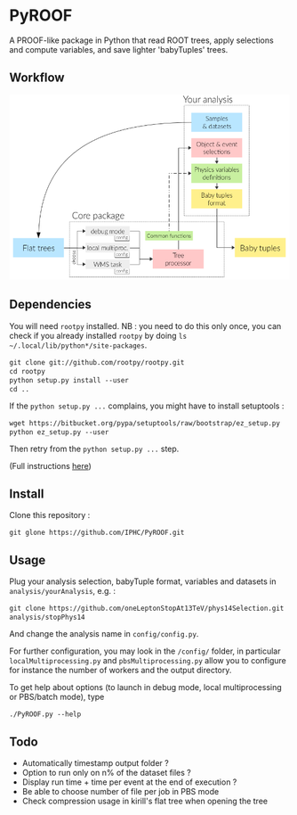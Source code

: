 PyROOF
======

A PROOF-like package in Python that read ROOT trees, apply selections and compute variables, and save lighter 'babyTuples' trees.

Workflow
--------

![Workflow sketch](./doc/workflow.png)

Dependencies
------------

You will need `rootpy` installed. NB : you need to do this only once, you can check if you already installed `rootpy` by doing `ls ~/.local/lib/python*/site-packages`.

```
git clone git://github.com/rootpy/rootpy.git
cd rootpy
python setup.py install --user
cd ..
```

If the `python setup.py ...` complains, you might have to install setuptools :

```
wget https://bitbucket.org/pypa/setuptools/raw/bootstrap/ez_setup.py
python ez_setup.py --user
```

Then retry from the `python setup.py ...` step.

(Full instructions [here](http://www.rootpy.org/install.html))

Install
-------

Clone this repository :

```
git glone https://github.com/IPHC/PyROOF.git
```

Usage
-----

Plug your analysis selection, babyTuple format, variables and datasets in `analysis/yourAnalysis`, e.g. :

```
git clone https://github.com/oneLeptonStopAt13TeV/phys14Selection.git analysis/stopPhys14
```

And change the analysis name in `config/config.py`.

For further configuration, you may look in the `/config/` folder, in particular `localMultiprocessing.py` and `pbsMultiprocessing.py` allow you to configure for instance the number of workers and the output directory.

To get help about options (to launch in debug mode, local multiprocessing or PBS/batch mode), type

```
./PyROOF.py --help
```

Todo
----

- Automatically timestamp output folder ?
- Option to run only on n% of the dataset files ?
- Display run time + time per event at the end of execution ?
- Be able to choose number of file per job in PBS mode
- Check compression usage in kirill's flat tree when opening the tree
